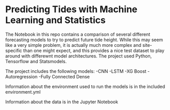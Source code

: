 # Predicting Tides with Machine Learning and Statistics

The Notebook in this repo contains a comparison of several different forecasting models to try to predict future tide height.
While this may seem like a very simple problem, it is actually much more complex and site-specific than one might expect, and
this provides a nice test dataset to play around with differewnt model architectures. The project used Python, Tensorflow and Statsmodels.

The project includes the following models:
-CNN
-LSTM
-XG Boost
-Autoregression
-Fully Connected Dense

Information about the environment used to run the models is in the included environment.yml

Information about the data is in the Jupyter Notebook


